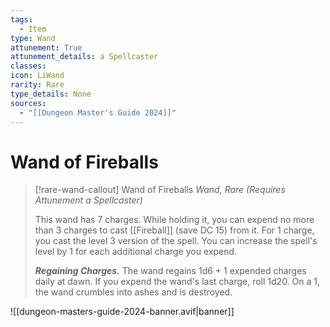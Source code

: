 ```yaml
---
tags:
  - Item
type: Wand
attunement: True
attunement_details: a Spellcaster
classes:
icon: LiWand
rarity: Rare
type_details: None
sources: 
  - "[[Dungeon Master's Guide 2024]]"
---
```

# Wand of Fireballs
>[!rare-wand-callout] Wand of Fireballs
>_Wand, Rare (Requires Attunement a Spellcaster)_
>
>This wand has 7 charges. While holding it, you can expend no more than 3 charges to cast [[Fireball]] (save DC 15) from it. For 1 charge, you cast the level 3 version of the spell. You can increase the spell's level by 1 for each additional charge you expend.
>
>**_Regaining Charges._** The wand regains 1d6 + 1 expended charges daily at dawn. If you expend the wand's last charge, roll 1d20. On a 1, the wand crumbles into ashes and is destroyed.
>


![[dungeon-masters-guide-2024-banner.avif|banner]]